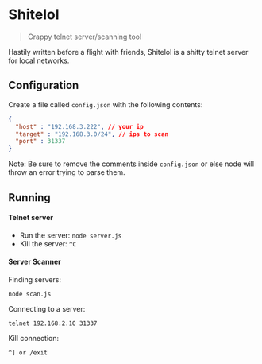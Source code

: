 # Shitelol
> Crappy telnet server/scanning tool

Hastily written before a flight with friends, Shitelol is a shitty telnet server for local networks.

## Configuration

Create a file called `config.json` with the following contents:

```json
{
  "host" : "192.168.3.222", // your ip
  "target" : "192.168.3.0/24", // ips to scan
  "port" : 31337
}
```

Note: Be sure to remove the comments inside `config.json` or else node will throw an error trying to parse them.

## Running

#### Telnet server

- Run the server: `node server.js`
- Kill the server: `^C`

#### Server Scanner

Finding servers:
```
node scan.js
```

Connecting to a server: 
```
telnet 192.168.2.10 31337
```

Kill connection:
```
^] or /exit
```
